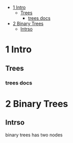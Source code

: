 <!-- START doctoc generated TOC please keep comment here to allow auto update -->
<!-- DON'T EDIT THIS SECTION, INSTEAD RE-RUN doctoc TO UPDATE -->

- [1 Intro](#1-intro)
  - [Trees](#trees)
    - [trees docs](#trees-docs)
- [2 Binary Trees](#2-binary-trees)
  - [Intrso](#intrso)

<!-- END doctoc generated TOC please keep comment here to allow auto update -->

# 1 Intro

## Trees

### trees docs

# 2 Binary Trees

## Intrso

binary trees has two nodes
